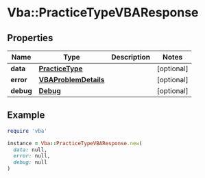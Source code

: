 # Vba::PracticeTypeVBAResponse

## Properties

| Name | Type | Description | Notes |
| ---- | ---- | ----------- | ----- |
| **data** | [**PracticeType**](PracticeType.md) |  | [optional] |
| **error** | [**VBAProblemDetails**](VBAProblemDetails.md) |  | [optional] |
| **debug** | [**Debug**](Debug.md) |  | [optional] |

## Example

```ruby
require 'vba'

instance = Vba::PracticeTypeVBAResponse.new(
  data: null,
  error: null,
  debug: null
)
```


